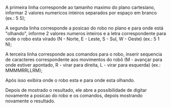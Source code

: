 A primeira linha corresponde ao tamanho maximo do plano cartesiano, informar 2 valores numericos inteiros separados por espaço em branco (ex.: 5 5); 

A segunda linha corresponde a posicao do robo no plano e para onde está "olhando", informe 2 valores numeros inteiros e a letra correspondente para onde o robo esta virado (N - Norte, E - Leste, S - Sul, W - Oeste) (ex.: 5 1 N); 

A terceira linha corresponde aos comandos para o robo, inserir sequencia de caracteres correspondente aos movimentos do robô (M - avançar para onde estiver apontado, R - virar para direita, L - virar para esquerda) (ex.: MMMMRRLLRM); 

Após isso exibira onde o robo esta e para onde esta olhando. 

Depois de mostrado o resultado, ele abre a possibilidade de digitar novamente a posicao do robo e os comandos, depois mostrando novamente o resultado.
